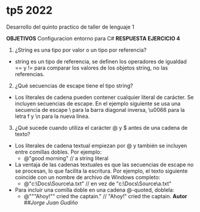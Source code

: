 # tp5 2022
Desarrollo del quinto practico de taller de lenguaje 1

**OBJETIVOS**
Configuracion entorno para C#
**RESPUESTA EJERCICIO 4**
1. ¿String es una tipo por valor o un tipo por referencia?
- string es un tipo de referencia, se definen los operadores de igualdad == y != para comparar los valores de los objetos string, no las referencias.
2. ¿Qué secuencias de escape tiene el tipo string?
- Los literales de cadena pueden contener cualquier literal de carácter. Se incluyen secuencias de escape. En el ejemplo siguiente se usa una secuencia de escape \\ para la barra diagonal inversa, \u0066 para la letra f y \n para la nueva línea.
3. ¿Qué sucede cuando utiliza el carácter @ y $ antes de una cadena de texto?
- Los literales de cadena textual empiezan por @ y también se incluyen entre comillas dobles. Por ejemplo:
    - @"good morning"  // a string literal
- La ventaja de las cadenas textuales es que las secuencias de escape no se procesan, lo que facilita la escritura. Por ejemplo, el texto siguiente coincide con un nombre de archivo de Windows completo:
    - @"c:\Docs\Source\a.txt"  // en vez de "c:\\Docs\\Source\\a.txt"
- Para incluir una comilla doble en una cadena @-quoted, doblela:
    - @"""Ahoy!"" cried the captain." // "Ahoy!" cried the captain.
**Autor**
##_Jorge Juan Gudiño_


